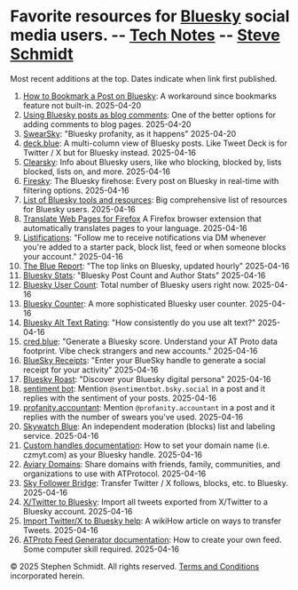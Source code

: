 
# Favorite resources for [Bluesky](https://bsky.app/) social media users. -- [Tech Notes](..) -- [Steve Schmidt](/)

Most recent additions at the top.
Dates indicate when link first published.

1. [How to Bookmark a Post on Bluesky](https://www.growbluesky.com/blog/how-to-bookmark): A workaround since bookmarks feature not built-in. 2025-04-20
1. [Using Bluesky posts as blog comments](https://emilyliu.me/blog/comments): One of the better options for adding comments to blog pages. 2025-04-20
1. [SwearSky](https://swearsky.bagpuss.org): "Bluesky profanity, as it happens" 2025-04-20
1. [deck.blue](https://deck.blue): A multi-column view of Bluesky posts.  Like Tweet Deck is for Twitter / X but for Bluesky instead. 2025-04-16
1. [Clearsky](https://clearsky.app): Info about Bluesky users, like who blocking, blocked by, lists blocked, lists on, and more. 2025-04-16
1. [Firesky](https://firesky.tv): The Bluesky firehose: Every post on Bluesky in real-time with filtering options. 2025-04-16
1. [List of Bluesky tools and resources](https://github.com/notjuliet/awesome-bluesky): Big comprehensive list of resources for Bluesky users. 2025-04-16
1. [Translate Web Pages for Firefox](https://github.com/FilipePS/Traduzir-paginas-web) A Firefox browser extension that automatically translates pages to your language. 2025-04-16
1. [Listifications](https://bsky.app/profile/listifications.app): "Follow me to receive notifications via DM whenever you're added to a starter pack, block list, feed or when someone blocks your account." 2025-04-16
1. [The Blue Report](https://theblue.report): "The top links on Bluesky, updated hourly" 2025-04-16
1. [Bluesky Stats](https://bsky.jazco.dev/stats): "Bluesky Post Count and Author Stats" 2025-04-16
1. [Bluesky User Count](https://bsky-users.theo.io): Total number of Bluesky users right now. 2025-04-16
1. [Bluesky Counter](https://bcounter.nat.vg): A more sophisticated Bluesky user counter. 2025-04-16
1. [Bluesky Alt Text Rating](https://cred.blue/alt-text): "How consistently do you use alt text?" 2025-04-16
1. [cred.blue](https://cred.blue/home): "Generate a Bluesky score. Understand your AT Proto data footprint. Vibe check strangers and new accounts." 2025-04-16
1. [BlueSky Receipts](https://bskypt.vercel.app): "Enter your BlueSky handle to generate a social receipt for your activity" 2025-04-16
1. [Bluesky Roast](https://blueskyroast.com): "Discover your Bluesky digital persona" 2025-04-16
1. [sentiment bot](https://bsky.app/profile/sentimentbot.bsky.social): Mention `@sentimentbot.bsky.social` in a post and it replies with the sentiment of your posts. 2025-04-16
1. [profanity.accountant](https://bsky.app/profile/profanity.accountant): Mention `@profanity.accountant` in a post and it replies with the number of swears you've used. 2025-04-16
1. [Skywatch Blue](https://bsky.app/profile/skywatch.blue): An independent moderation (blocks) list and labeling service. 2025-04-16
1. [Custom handles documentation](https://bsky.social/about/blog/4-28-2023-domain-handle-tutorial): How to set your domain name (i.e. czmyt.com) as your Bluesky handle. 2025-04-16
1. [Aviary Domains](https://aviary.domains): Share domains with friends, family, communities, and organizations to use with ATProtocol. 2025-04-16
1. [Sky Follower Bridge](https://skyfollowerbridge.com): Transfer Twitter / X follows, blocks, etc. to Bluesky. 2025-04-16
1. [X/Twitter to Bluesky](https://github.com/marcomaroni-github/twitter-to-bluesky): Import all tweets exported from X/Twitter to a Bluesky account. 2025-04-16
1. [Import Twitter/X to Bluesky help](https://www.wikihow.com/Import-Twitter-to-Bluesky): A wikiHow article on ways to transfer Tweets. 2025-04-16
1. [ATProto Feed Generator documentation](https://github.com/bluesky-social/feed-generator): How to create your own feed.  Some computer skill required. 2025-04-16

© 2025 Stephen Schmidt.  All rights reserved.  [Terms and Conditions](/terms-and-conditions) incorporated herein.
